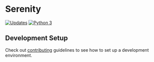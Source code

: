 # Serenity

[![Updates](https://pyup.io/repos/github/HatfieldFX/serenity/shield.svg)](https://pyup.io/repos/github/HatfieldFX/serenity/)
[![Python 3](https://pyup.io/repos/github/HatfieldFX/serenity/python-3-shield.svg)](https://pyup.io/repos/github/HatfieldFX/serenity/)

## Development Setup

Check out [contributing](CONTRIBUTING.md) guidelines to see how to set up a development environment.

